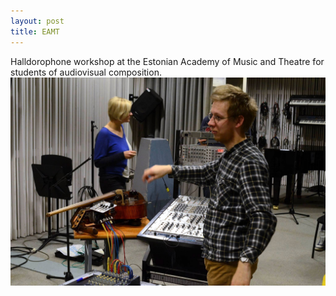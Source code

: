 ```yaml
---
layout: post
title: EAMT
---
```

Halldorophone workshop at the Estonian Academy of Music and Theatre for students of audiovisual composition.  
![Tallinn](/public/img/eamt.jpg)
